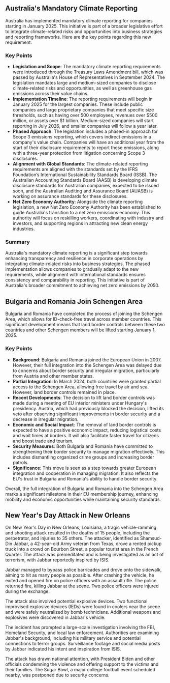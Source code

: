 ## Australia's Mandatory Climate Reporting

Australia has implemented mandatory climate reporting for companies starting in January 2025. This
initiative is part of a broader legislative effort to integrate climate-related risks and
opportunities into business strategies and reporting frameworks. Here are the key points regarding
this new requirement:

### Key Points

- **Legislation and Scope**: The mandatory climate reporting requirements were introduced through
  the Treasury Laws Amendment bill, which was passed by Australia's House of Representatives in
  September 2024. The legislation mandates large and medium-sized companies to disclose
  climate-related risks and opportunities, as well as greenhouse gas emissions across their value
  chains.
- **Implementation Timeline**: The reporting requirements will begin in January 2025 for the largest
  companies. These include public companies and large proprietary companies that meet specific size
  thresholds, such as having over 500 employees, revenues over $500 million, or assets over $1
  billion. Medium-sized companies will start reporting in July 2026, and smaller companies will
  follow a year later.
- **Phased Approach**: The legislation includes a phased-in approach for Scope 3 emissions
  reporting, which covers indirect emissions in a company's value chain. Companies will have an
  additional year from the start of their disclosure requirements to report these emissions, along
  with a three-year protection from litigation concerning Scope 3 disclosures.
- **Alignment with Global Standards**: The climate-related reporting requirements are aligned with
  the standards set by the IFRS Foundation’s International Sustainability Standards Board (ISSB).
  The Australian Accounting Standards Board (AASB) is developing climate disclosure standards for
  Australian companies, expected to be issued soon, and the Australian Auditing and Assurance Board
  (AUASB) is working on assurance standards for these disclosures.
- **Net Zero Economy Authority**: Alongside the climate reporting legislation, a new Net Zero
  Economy Authority has been established to guide Australia's transition to a net zero emissions
  economy. This authority will focus on reskilling workers, coordinating with industry and
  investors, and supporting regions in attracting new clean energy industries.

### Summary

Australia's mandatory climate reporting is a significant step towards enhancing transparency and
resilience in corporate operations by integrating climate-related risks into business strategies.
The phased implementation allows companies to gradually adapt to the new requirements, while
alignment with international standards ensures consistency and comparability in reporting. This
initiative is part of Australia's broader commitment to achieving net zero emissions by 2050.

## Bulgaria and Romania Join Schengen Area

Bulgaria and Romania have completed the process of joining the Schengen Area, which allows for
ID-check-free travel across member countries. This significant development means that land border
controls between these two countries and other Schengen members will be lifted starting January
1, 2025.

### Key Points

- **Background**: Bulgaria and Romania joined the European Union in 2007. However, their full
  integration into the Schengen Area was delayed due to concerns about border security and irregular
  migration, particularly from Austria and other member states.
- **Partial Integration**: In March 2024, both countries were granted partial access to the Schengen
  Area, allowing free travel by air and sea. However, land border controls remained in place.
- **Recent Developments**: The decision to lift land border controls was made during a meeting of EU
  interior ministers under Hungary's presidency. Austria, which had previously blocked the decision,
  lifted its veto after observing significant improvements in border security and a decrease in
  irregular migration.
- **Economic and Social Impact**: The removal of land border controls is expected to have a positive
  economic impact, reducing logistical costs and wait times at borders. It will also facilitate
  faster travel for citizens and boost trade and tourism.
- **Security Measures**: Both Bulgaria and Romania have committed to strengthening their border
  security to manage migration effectively. This includes dismantling organized crime groups and
  increasing border patrols.
- **Significance**: This move is seen as a step towards greater European integration and cooperation
  in managing migration. It also reflects the EU's trust in Bulgaria and Romania's ability to handle
  border security.

Overall, the full integration of Bulgaria and Romania into the Schengen Area marks a significant
milestone in their EU membership journey, enhancing mobility and economic opportunities while
maintaining security standards.

## New Year's Day Attack in New Orleans

On New Year's Day in New Orleans, Louisiana, a tragic vehicle-ramming and shooting attack resulted
in the deaths of 15 people, including the perpetrator, and injuries to 35 others. The attacker,
identified as Shamsud-Din Jabbar, a 42-year-old Army veteran from Texas, drove a rented pickup truck
into a crowd on Bourbon Street, a popular tourist area in the French Quarter. The attack was
premeditated and is being investigated as an act of terrorism, with Jabbar reportedly inspired by
ISIS.

Jabbar managed to bypass police barricades and drove onto the sidewalk, aiming to hit as many people
as possible. After crashing the vehicle, he exited and opened fire on police officers with an
assault rifle. The police returned fire, killing Jabbar at the scene. Two police officers were
injured during the exchange.

The attack also involved potential explosive devices. Two functional improvised explosive devices
(IEDs) were found in coolers near the scene and were safely neutralized by bomb technicians.
Additional weapons and explosives were discovered in Jabbar's vehicle.

The incident has prompted a large-scale investigation involving the FBI, Homeland Security, and
local law enforcement. Authorities are examining Jabbar's background, including his military service
and potential connections to terror groups. Surveillance footage and social media posts by Jabbar
indicated his intent and inspiration from ISIS.

The attack has drawn national attention, with President Biden and other officials condemning the
violence and offering support to the victims and their families. The Sugar Bowl, a major college
football event scheduled nearby, was postponed due to security concerns.

